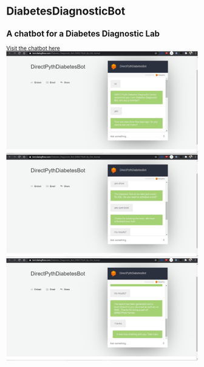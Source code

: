 # DiabetesDiagnosticBot
## A chatbot for a Diabetes Diagnostic Lab
[Visit the chatbot here](https://bot.dialogflow.com/Diabetes_Diagnostic_Bot_DIRECTPyth_By_Om_Kumar)
![Screenshot](https://github.com/omkumar40/root/blob/master/Screenshot%20(725).png)
![Screenshot](https://github.com/omkumar40/root/blob/master/Screenshot%20(726).png)
![Screenshot](https://github.com/omkumar40/root/blob/master/Screenshot%20(727).png)
